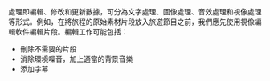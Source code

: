 處理即編輯、修改和更新數據，可分為文字處理、圖像處理、音效處理和視像處理等形式。例如，在將旅程的原始素材片段放入旅遊節目之前，我們應先使用視像編輯軟件編輯片段。編輯工作可能包括：
- 刪除不需要的片段
- 消除環境噪音，加上適當的背景音樂 
- 添加字幕